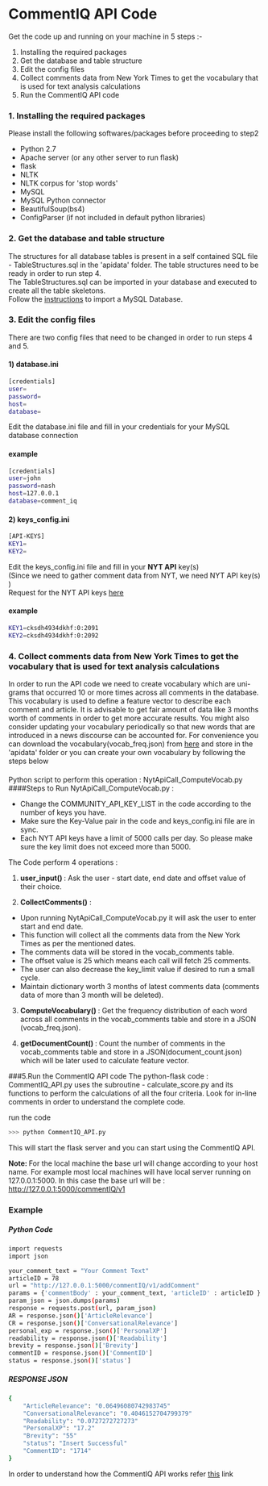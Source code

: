 CommentIQ API Code
========
Get the code up and running on your machine in 5 steps :-                                             

1. Installing the required packages
2. Get the database and table structure
3. Edit the config files
4. Collect comments data from New York Times to get the vocabulary that is used for text analysis calculations
5. Run the CommentIQ API code


### 1. Installing the required packages

Please install the following softwares/packages before proceeding to step2

* Python 2.7
* Apache server (or any other server to run flask)
* flask
* NLTK
* NLTK corpus for 'stop words' 
* MySQL
* MySQL Python connector
* BeautifulSoup(bs4)
* ConfigParser (if not included in default python libraries)


### 2. Get the database and table structure

The structures for all database tables is present in a self contained SQL file - TableStructures.sql in the 'apidata' folder. The table structures need to be ready in order to run step 4.                 
The TableStructures.sql can be imported in your database and executed to create all the table skeletons.                               
Follow the <a href="http://www.cyberciti.biz/faq/import-mysql-dumpfile-sql-datafile-into-my-database/" target="_blank">instructions</a> to import a MySQL Database.
### 3. Edit the config files

There are two config files that need to be changed in order to run steps 4 and 5.
#### 1) database.ini
```sh
[credentials]
user=
password=
host=
database=
```
Edit the database.ini file and fill in your credentials for your MySQL database connection
#### example
```sh
[credentials]
user=john
password=nash
host=127.0.0.1
database=comment_iq
```
#### 2) keys_config.ini
```sh
[API-KEYS]
KEY1=
KEY2=
```
Edit the keys_config.ini file and fill in your <b>NYT API</b> key(s)           
(Since we need to gather comment data from NYT, we need NYT API key(s) )               
Request for the NYT API keys <a href="http://developer.nytimes.com/docs/reference/keys" target="_blank">here</a>
#### example
```sh
KEY1=cksdh4934dkhf:0:2091
KEY2=cksdh4934dkhf:0:2092
```
### 4. Collect comments data from New York Times to get the vocabulary that is used for text analysis calculations
In order to run the API code we need to create vocabulary which are uni-grams that occurred 10 or more times across all comments in the database. This vocabulary is used to define a feature vector to describe each comment and article. It is advisable to get fair amount of data like 3 months worth of comments in order to get more accurate results. You might also consider updating your vocabulary periodically so that new words that are introduced in a news discourse can be accounted for. 
For convenience you can download the vocabulary(vocab_freq.json) from <a href="http://ec2-54-173-77-171.compute-1.amazonaws.com/commentIQ/v1/getVocabulary" target="_blank">here</a> and store in the 'apidata' folder or you can create your own vocabulary by following the steps below
####
Python script to perform this operation : NytApiCall_ComputeVocab.py
####Steps to Run NytApiCall_ComputeVocab.py :

* Change the COMMUNITY_API_KEY_LIST in the code according to the number of keys you have. 
* Make sure the Key-Value pair in the code and keys_config.ini file are in sync.
* Each NYT API keys have a limit of 5000 calls per day. So please make sure the key limit does not exceed more than 5000.

The Code perform 4 operations :

1) <b>user_input() </b> : Ask the user - start date, end date and offset value of their choice.

2) <b>CollectComments()</b> :                    
* Upon running NytApiCall_ComputeVocab.py it will ask the user to enter start and end date. 
* This function will collect all the comments data from the New York Times as per the mentioned dates. 
* The comments data will be stored in the vocab_comments table. 
* The offset value is 25 which means each call will fetch 25 comments. 
* The user can also decrease the key_limit value if desired to run a small cycle.
* Maintain dictionary worth 3 months of latest comments data (comments data of more than 3 month will be deleted).

3) <b>ComputeVocabulary() </b> : Get the frequency distribution of each word across all comments in the vocab_comments table and store in a JSON (vocab_freq.json).

4) <b> getDocumentCount() </b> : Count the number of comments in the vocab_comments table and store in a JSON(document_count.json) which will be later used to calculate feature vector.


###5.Run the CommentIQ API code
The python-flask code : CommentIQ_API.py uses the subroutine - calculate_score.py and its functions to perform the calculations of all the four criteria. Look for in-line comments in order to understand the complete code.

run the code
```sh 
>>> python CommentIQ_API.py 
```
This will start the flask server and you can start using the CommentIQ API.

<b>Note: </b>For the local machine the base url will change according to your host name. For example most local machines will have local server running on 127.0.0.1:5000.  In this case the base url will be : http://127.0.0.1:5000/commentIQ/v1
#####
###  Example
##### Python Code
```sh
import requests
import json

your_comment_text = "Your Comment Text"
articleID = 78
url = "http://127.0.0.1:5000/commentIQ/v1/addComment"
params = {'commentBody' : your_comment_text, 'articleID' : articleID }
param_json = json.dumps(params)
response = requests.post(url, param_json)
AR = response.json()['ArticleRelevance']
CR = response.json()['ConversationalRelevance']
personal_exp = response.json()['PersonalXP']
readability = response.json()['Readability']
brevity = response.json()['Brevity']
commentID = response.json()['CommentID']
status = response.json()['status']
```
##### RESPONSE JSON
```sh
{
    "ArticleRelevance": "0.06496080742983745"
    "ConversationalRelevance": "0.4046152704799379"
    "Readability": "0.0727272727273"
    "PersonalXP": "17.2"
    "Brevity": "55"
    "status": "Insert Successful"
    "CommentID": "1714"
}        
```

In order to understand how the CommentIQ API works refer <a href="https://github.com/comp-journalism/commentIQ" target="_blank">this</a> link



